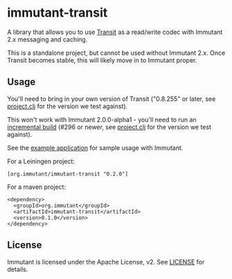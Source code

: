 # immutant-transit

A library that allows you to use
[Transit](https://github.com/cognitect/transit-format) as a read/write
codec with Immutant 2.x messaging and caching.

This is a standalone project, but cannot be used without
Immutant 2.x. Once Transit becomes stable, this will likely move in to
Immutant proper.

## Usage

You'll need to bring in your own version of Transit ("0.8.255" or
later, see [project.clj](project.clj) for the version we test
against).

This won't work with Immutant 2.0.0-alpha1 - you'll need to run an
[incremental build](http://immutant.org/builds/2x/) (#296 or newer,
see [project.clj](project.clj) for the version we test against).

See the [example application](example-app/README.md) for sample usage
with Immutant.

For a Leiningen project:

    [org.immutant/immutant-transit "0.2.0"]

For a maven project:

    <dependency>
      <groupId>org.immutant</groupId>
      <artifactId>immutant-transit</artifactId>
      <version>0.1.0</version>
    </dependency>

## License

Immutant is licensed under the Apache License, v2. See
[LICENSE](LICENSE) for details.
